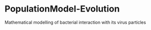 # PopulationModel-Evolution
Mathematical modelling of bacterial interaction with its virus particles

